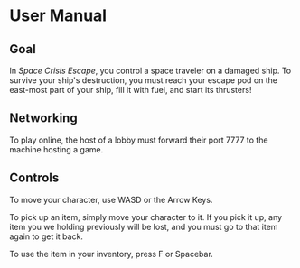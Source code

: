 # User Manual

## Goal
In *Space Crisis Escape*, you control a space traveler on a damaged ship. To survive your ship's destruction, you must reach your escape pod on the east-most part of your ship, fill it with fuel, and start its thrusters!

## Networking
To play online, the host of a lobby must forward their port 7777 to the machine hosting a game.

## Controls
To move your character, use WASD or the Arrow Keys.

To pick up an item, simply move your character to it. If you pick it up, any item you we holding previously will be lost, and you must go to that item again to get it back.

To use the item in your inventory, press F or Spacebar.
